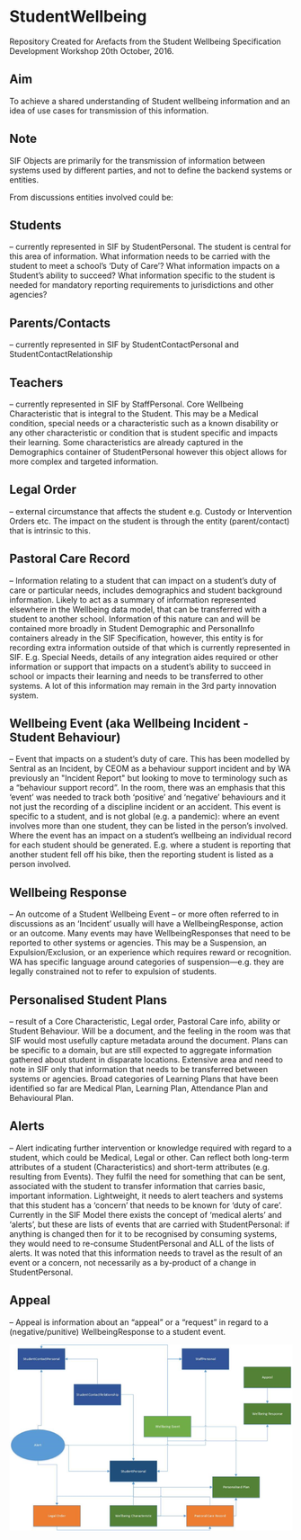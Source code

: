 # StudentWellbeing
Repository Created for Arefacts from the Student Wellbeing Specification Development Workshop 20th October, 2016.


## Aim
To achieve a shared understanding of Student wellbeing information and an idea of use cases for transmission of this information.

## Note
SIF Objects are primarily for the transmission of information between systems used by different parties, and not to define the backend systems or entities.

From discussions entities involved could be:

## Students
– currently represented in SIF by StudentPersonal.  The student is central for this area of information.  What information needs to be carried with the student to meet a school’s ‘Duty of Care’?  What information impacts on a Student’s ability to succeed?  What information specific to the student is needed for mandatory reporting requirements to jurisdictions and other agencies?
## Parents/Contacts
– currently represented in SIF by StudentContactPersonal and StudentContactRelationship
## Teachers
– currently represented in SIF by StaffPersonal.
Core Wellbeing Characteristic that is integral to the Student.  This may be a Medical condition, special needs or a characteristic such as a known disability or any other characteristic or condition that is student specific and impacts their learning. Some characteristics are already captured in the Demographics container of StudentPersonal however this object allows for more complex and targeted information. 
## Legal Order
– external circumstance that affects the student e.g. Custody or Intervention Orders etc.  The impact on the student is through the entity (parent/contact) that is intrinsic to this.
## Pastoral Care Record
– Information relating to a student that can impact on a student’s duty of care or particular needs, includes demographics and student background information. Likely to act as a summary of information represented elsewhere in the Wellbeing data model, that can be transferred with a student to another school. Information of this nature can and will be contained more broadly in Student Demographic and PersonalInfo containers already in the SIF Specification, however, this entity is for recording extra information outside of that which is currently represented in SIF.  E.g. Special Needs, details of any integration aides required or other information or support that impacts on a student’s ability to succeed in school or impacts their learning and needs to be transferred to other systems.  A lot of this information may remain in the 3rd party innovation system.
## Wellbeing Event (aka Wellbeing Incident - Student Behaviour)
– Event that impacts on a student’s duty of care.  This has been modelled by Sentral as an Incident, by CEOM as a behaviour support incident and by WA previously an "Incident Report" but looking to move to terminology such as a “behaviour support record”.  In the room, there was an emphasis that this ‘event’ was needed to track both ‘positive’ and ‘negative’ behaviours and it not just the recording of a discipline incident or an accident.  This event is specific to a student, and is not global (e.g. a pandemic): where an event involves more than one student, they can be listed in the person’s involved.  Where the event has an impact on a student’s wellbeing an individual record for each student should be generated.  E.g. where a student is reporting that another student fell off his bike, then the reporting student is listed as a person involved.
## Wellbeing Response
–  An outcome of a Student Wellbeing Event – or more often referred to in discussions as an ‘Incident’ usually will have a WellbeingResponse, action or an outcome.  Many events may have WellbeingResponses that need to be reported to other systems or agencies.  This may be a Suspension, an Expulsion/Exclusion, or an experience which requires reward or recognition. WA has specific language around categories of suspension—e.g. they are legally constrained not to refer to expulsion of students.
## Personalised Student Plans
– result of a Core Characteristic, Legal order, Pastoral Care info, ability or Student Behaviour. Will be a document, and the feeling in the room was that SIF would most usefully capture metadata around the document. Plans can be specific to a domain, but are still expected to aggregate information gathered about student in disparate locations. Extensive area and need to note in SIF only that information that needs to be transferred between systems or agencies.  Broad categories of Learning Plans that have been identified so far are Medical Plan, Learning Plan, Attendance Plan and Behavioural Plan.
## Alerts
– Alert indicating further intervention or knowledge required with regard to a student, which could be Medical, Legal or other. Can reflect both long-term attributes of a student (Characteristics) and short-term attributes (e.g. resulting from Events). They fulfil the need for something that can be sent, associated with the student to transfer information that carries basic, important information.  Lightweight, it needs to alert teachers and systems that this student has a ‘concern’ that needs to be known for ‘duty of care’.  Currently in the SIF Model there exists the concept of ‘medical alerts’ and ‘alerts’, but these are lists of events that are carried with StudentPersonal: if anything is changed then for it to be recognised by consuming systems, they would need to re-consume StudentPersonal and ALL of the lists of alerts.  It was noted that this information needs to travel as the result of an event or a concern, not necessarily as a by-product of a change in StudentPersonal.
## Appeal
– Appeal is information about an “appeal” or a “request” in regard to a (negative/punitive) WellbeingResponse to a student event.


![Wellbeingentity](https://github.com/nsip/StudentWellBeing/blob/master/Wellbeingentity.png)



